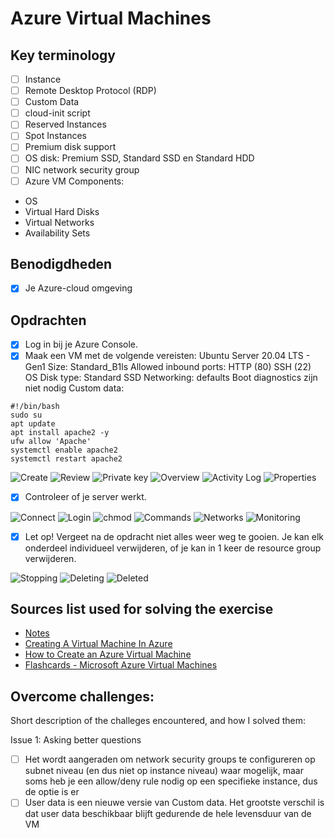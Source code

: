 # Azure Virtual Machines

## Key terminology

- [ ] Instance
- [ ] Remote Desktop Protocol (RDP)
- [ ] Custom Data
- [ ] cloud-init script
- [ ] Reserved Instances
- [ ] Spot Instances
- [ ] Premium disk support
- [ ] OS disk: Premium SSD, Standard SSD en Standard HDD
- [ ] NIC network security group
- [ ] Azure VM Components:
- OS
- Virtual Hard Disks
- Virtual Networks
- Availability Sets

## Benodigdheden

- [x] Je Azure-cloud omgeving

## Opdrachten

- [x] Log in bij je Azure Console.
- [x] Maak een VM met de volgende vereisten:
      Ubuntu Server 20.04 LTS - Gen1
      Size: Standard_B1ls
      Allowed inbound ports:
      HTTP (80)
      SSH (22)
      OS Disk type: Standard SSD
      Networking: defaults
      Boot diagnostics zijn niet nodig
      Custom data:

```
#!/bin/bash
sudo su
apt update
apt install apache2 -y
ufw allow 'Apache'
systemctl enable apache2
systemctl restart apache2
```

![Create](https://github.com/techgrounds/techgrounds-anj-dtmr/blob/main/00_includes/week-4-includes/az-06-createVM.png)
![Review](https://github.com/techgrounds/techgrounds-anj-dtmr/blob/main/00_includes/week-4-includes/az-06-reviewVM.png)
![Private key](https://github.com/techgrounds/techgrounds-anj-dtmr/blob/main/00_includes/week-4-includes/az-06-privekey.png)
![Overview](https://github.com/techgrounds/techgrounds-anj-dtmr/blob/main/00_includes/week-4-includes/az-06-overview.png)
![Activity Log](https://github.com/techgrounds/techgrounds-anj-dtmr/blob/main/00_includes/week-4-includes/az-06-activitylog.png)
![Properties](https://github.com/techgrounds/techgrounds-anj-dtmr/blob/main/00_includes/week-4-includes/az-06-properties.png)


- [x] Controleer of je server werkt.

![Connect](https://github.com/techgrounds/techgrounds-anj-dtmr/blob/main/00_includes/week-4-includes/az-06-connect.png)
![Login](https://github.com/techgrounds/techgrounds-anj-dtmr/blob/main/00_includes/week-4-includes/az-06-loginssh.png)
![chmod](https://github.com/techgrounds/techgrounds-anj-dtmr/blob/main/00_includes/week-4-includes/az-06-chmod.png)
![Commands](https://github.com/techgrounds/techgrounds-anj-dtmr/blob/main/00_includes/week-4-includes/az-06-VMcommands.png)
![Networks](https://github.com/techgrounds/techgrounds-anj-dtmr/blob/main/00_includes/week-4-includes/az-06-network.png)
![Monitoring](https://github.com/techgrounds/techgrounds-anj-dtmr/blob/main/00_includes/week-4-includes/az-06-VMmonitoring.png)


- [x] Let op! Vergeet na de opdracht niet alles weer weg te gooien. Je kan elk onderdeel individueel verwijderen, of je kan in 1 keer de resource group verwijderen.

![Stopping](https://github.com/techgrounds/techgrounds-anj-dtmr/blob/main/00_includes/week-4-includes/az-06-stopping.png)
![Deleting](https://github.com/techgrounds/techgrounds-anj-dtmr/blob/main/00_includes/week-4-includes/az-06-deleting.png)
![Deleted](https://github.com/techgrounds/techgrounds-anj-dtmr/blob/main/00_includes/week-4-includes/az-06-deleted.png)

## Sources list used for solving the exercise

- [Notes](https://docs.google.com/document/d/1dMGzHTd2HhMeAN-G6LSTn9Zrn_XI8Vgu)
- [Creating A Virtual Machine In Azure](https://www.youtube.com/watch?v=QOv_-xBXkpo&pp=ygUgY3JlYXRlIGF6dXJlIHZpcnR1YWwgbWFjaGluZSBtYWM%3D)
- [How to Create an Azure Virtual Machine](https://www.youtube.com/watch?v=1GwTtvxNMbA)
- [Flashcards - Microsoft Azure Virtual Machines](https://quizlet.com/714874752/microsoft-azure-virtual-machines-flash-cards/)

## Overcome challenges:

Short description of the challeges encountered, and how I solved them:

Issue 1: Asking better questions

- [ ] Het wordt aangeraden om network security groups te configureren op subnet niveau (en dus niet op instance niveau) waar mogelijk, maar soms heb je een allow/deny rule nodig op een specifieke instance, dus de optie is er
- [ ] User data is een nieuwe versie van Custom data. Het grootste verschil is dat user data beschikbaar blijft gedurende de hele levensduur van de VM
